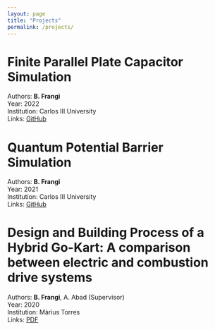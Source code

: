 ```yaml
---
layout: page
title: "Projects"
permalink: /projects/ 
---
```


# Finite Parallel Plate Capacitor Simulation
Authors: **B. Frangi**\
Year: 2022\
Institution: Carlos III University\
Links: [GitHub](https://github.com/bfrangi/parallel-plate-capacitor)

# Quantum Potential Barrier Simulation
Authors: **B. Frangi**\
Year: 2021\
Institution: Carlos III University\
Links: [GitHub](https://github.com/bfrangi/quantum-potential-barrier)

# Design and Building Process of a Hybrid Go-Kart: A comparison between electric and combustion drive systems
Authors: **B. Frangi**, A. Abad (Supervisor)\
Year: 2020\
Institution: Màrius Torres\
Links: [PDF](https://repositori.udl.cat/bitstream/handle/10459.1/70561/bfrangim.pdf)
